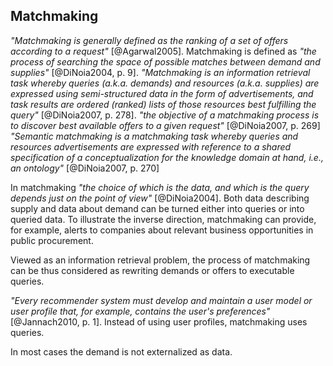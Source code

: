 ## Matchmaking

<!--
Top-N recommendation
-->

*"Matchmaking is generally defined as the ranking of a set of offers according to a request"* [@Agarwal2005].
Matchmaking is defined as *"the process of searching the space of possible matches between demand and supplies"* [@DiNoia2004, p. 9].
*"Matchmaking is an information retrieval task whereby queries (a.k.a. demands) and resources (a.k.a. supplies) are expressed using semi-structured data in the form of advertisements, and task results are ordered (ranked) lists of those resources best fulfilling the query"* [@DiNoia2007, p. 278].
*"the objective of a matchmaking process is to discover best available offers to a given request"* [@DiNoia2007, p. 269]
*"Semantic matchmaking is a matchmaking task whereby queries and resources advertisements are expressed  with reference to a shared specification of a conceptualization for the knowledge domain at hand, i.e., an         ontology"* [@DiNoia2007, p. 270]

In matchmaking *"the choice of which is the data, and which is the query depends just on the point of view"* [@DiNoia2004].
Both data describing supply and data about demand can be turned either into queries or into queried data.
To illustrate the inverse direction, matchmaking can provide, for example, alerts to companies about relevant business opportunities in public procurement. 

Viewed as an information retrieval problem, the process of matchmaking can be thus considered as rewriting demands or offers to executable queries.

<!-- Distinction between matchmaking and recommender systems -->

*"Every recommender system must develop and maintain a user model or user profile that, for example, contains    the user's preferences"* [@Jannach2010, p. 1].
Instead of using user profiles, matchmaking uses queries.

<!-- Reification of demand -->

In most cases the demand is not externalized as data.

<!--
Calls for tenders are queries.
Matchmaking mediates between offers and demands.
Semantic matchmaking requires semantic level of agreement between offers and demands.
In order to be able to compare their descriptions, they need to share the same semantics [@GonzalezCastillo2001].

Public contracts ~ history of queries ~ query log

Description logics: query is formulated as a class of matches
- Matches tested via subsumption (or satisfiability of constraints)

Matchmaking dates back to 1990s (e.g., <https://www.ijcai.org/Proceedings/95-1/Papers/088.pdf>).
- Based e.g., on KQML
- Declarative forward-chaining rules

Subscription to streams
- Notifications

Advertisements and queries
- Inverse perspective possible

Push-based recommendations ~ matchmaking subscriptions
- Proactive recommendation: *"A proactive recommender system pushes recommendations to the user when the current situation seems appropriate, without explicit user request."* (<http://pema2011.cs.ucl.ac.uk/papers/pema2011_vico.pdf>)
-->
